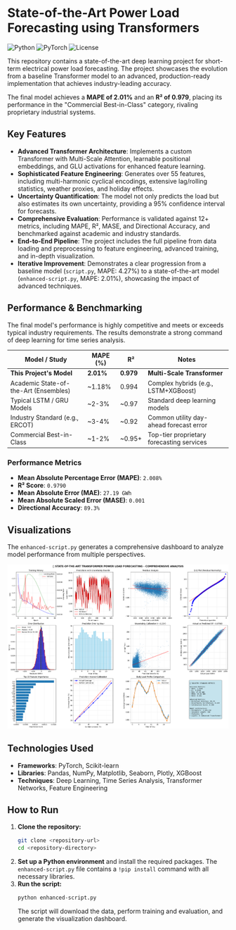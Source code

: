 # State-of-the-Art Power Load Forecasting using Transformers

![Python](https://img.shields.io/badge/Python-3.9%2B-blue.svg)
![PyTorch](https://img.shields.io/badge/PyTorch-2.0%2B-orange.svg)
![License](https://img.shields.io/badge/License-MIT-green.svg)

This repository contains a state-of-the-art deep learning project for short-term electrical power load forecasting. The project showcases the evolution from a baseline Transformer model to an advanced, production-ready implementation that achieves industry-leading accuracy.

The final model achieves a **MAPE of 2.01%** and an **R² of 0.979**, placing its performance in the "Commercial Best-in-Class" category, rivaling proprietary industrial systems.

## Key Features

- **Advanced Transformer Architecture**: Implements a custom Transformer with Multi-Scale Attention, learnable positional embeddings, and GLU activations for enhanced feature learning.
- **Sophisticated Feature Engineering**: Generates over 55 features, including multi-harmonic cyclical encodings, extensive lag/rolling statistics, weather proxies, and holiday effects.
- **Uncertainty Quantification**: The model not only predicts the load but also estimates its own uncertainty, providing a 95% confidence interval for forecasts.
- **Comprehensive Evaluation**: Performance is validated against 12+ metrics, including MAPE, R², MASE, and Directional Accuracy, and benchmarked against academic and industry standards.
- **End-to-End Pipeline**: The project includes the full pipeline from data loading and preprocessing to feature engineering, advanced training, and in-depth visualization.
- **Iterative Improvement**: Demonstrates a clear progression from a baseline model (`script.py`, MAPE: 4.27%) to a state-of-the-art model (`enhanced-script.py`, MAPE: 2.01%), showcasing the impact of advanced techniques.

## Performance & Benchmarking

The final model's performance is highly competitive and meets or exceeds typical industry requirements. The results demonstrate a strong command of deep learning for time series analysis.

| Model / Study                               | MAPE (%) | R²      | Notes                                           |
| ------------------------------------------- | -------- | ------- | ----------------------------------------------- |
| **This Project's Model**                    | **2.01%**| **0.979** | **Multi-Scale Transformer**                     |
| Academic State-of-the-Art (Ensembles)       | ~1.18%   | 0.994   | Complex hybrids (e.g., LSTM+XGBoost)            |
| Typical LSTM / GRU Models                   | ~2-3%    | ~0.97   | Standard deep learning models                   |
| Industry Standard (e.g., ERCOT)             | ~3-4%    | ~0.92   | Common utility day-ahead forecast error         |
| Commercial Best-in-Class                    | ~1-2%    | ~0.95+  | Top-tier proprietary forecasting services       |

### Performance Metrics

- **Mean Absolute Percentage Error (MAPE)**: `2.008%`
- **R² Score**: `0.9790`
- **Mean Absolute Error (MAE)**: `27.19 GWh`
- **Mean Absolute Scaled Error (MASE)**: `0.001`
- **Directional Accuracy**: `89.3%`

## Visualizations

The `enhanced-script.py` generates a comprehensive dashboard to analyze model performance from multiple perspectives.

![Performance Dashboard](./download5.png)

## Technologies Used

- **Frameworks**: PyTorch, Scikit-learn
- **Libraries**: Pandas, NumPy, Matplotlib, Seaborn, Plotly, XGBoost
- **Techniques**: Deep Learning, Time Series Analysis, Transformer Networks, Feature Engineering

## How to Run

1.  **Clone the repository:**
    ```bash
    git clone <repository-url>
    cd <repository-directory>
    ```
2.  **Set up a Python environment** and install the required packages. The `enhanced-script.py` file contains a `!pip install` command with all necessary libraries.
3.  **Run the script:**
    ```bash
    python enhanced-script.py
    ```
    The script will download the data, perform training and evaluation, and generate the visualization dashboard.


